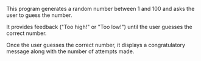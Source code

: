 This program generates a random number between 1 and 100 and asks the user to guess the number. 

It provides feedback ("Too high!" or "Too low!") until the user guesses the correct number. 

Once the user guesses the correct number, it displays a congratulatory message along with the number of attempts made.
